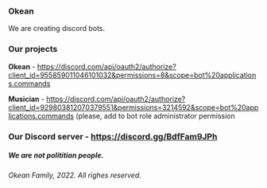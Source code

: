 
### Okean

We are creating discord bots.

### Our projects

**Okean** - https://discord.com/api/oauth2/authorize?client_id=955859011046101032&permissions=8&scope=bot%20applications.commands

**Musician** - https://discord.com/api/oauth2/authorize?client_id=929803812070379551&permissions=3214592&scope=bot%20applications.commands (please, add to bot role administrator permission

### Our Discord server - https://discord.gg/BdfFam9JPh

##### We are not polititian people.

###### Okean Family, 2022. All righes reserved.
